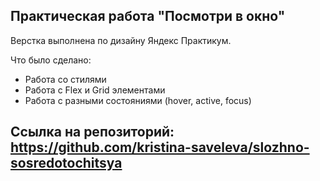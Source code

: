 ## Практическая работа "Посмотри в окно"

Верстка выполнена по дизайну Яндекс Практикум.

Что было сделано:

* Работа со стилями
* Работа с Flex и Grid элементами
* Работа с разными состояниями (hover, active, focus)
  
## Ссылка на репозиторий: https://github.com/kristina-saveleva/slozhno-sosredotochitsya
